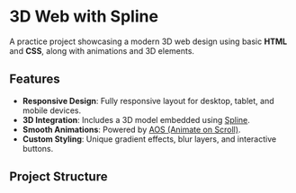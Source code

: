 # 3D Web with Spline

A practice project showcasing a modern 3D web design using basic **HTML** and **CSS**, along with animations and 3D elements.

## Features

- **Responsive Design**: Fully responsive layout for desktop, tablet, and mobile devices.
- **3D Integration**: Includes a 3D model embedded using [Spline](https://spline.design/).
- **Smooth Animations**: Powered by [AOS (Animate on Scroll)](https://michalsnik.github.io/aos/).
- **Custom Styling**: Unique gradient effects, blur layers, and interactive buttons.

## Project Structure
